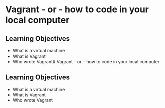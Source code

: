 # Vagrant - or - how to code in your local computer
## Learning Objectives
* What is a virtual machine
* What is Vagrant
* Who wrote Vagrant# Vagrant - or - how to code in your local computer
## Learning Objectives
* What is a virtual machine
* What is Vagrant
* Who wrote Vagrant
